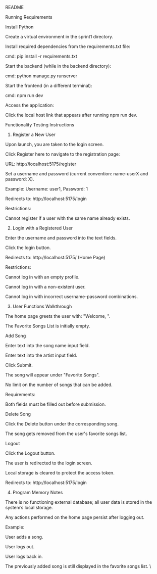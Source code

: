 README

Running Requirements

Install Python

Create a virtual environment in the sprint1 directory.

Install required dependencies from the requirements.txt file:

cmd: pip install -r requirements.txt

Start the backend (while in the backend directory):

cmd: python manage.py runserver

Start the frontend (in a different terminal):

cmd: npm run dev

Access the application:

Click the local host link that appears after running npm run dev.

Functionality Testing Instructions

1. Register a New User

Upon launch, you are taken to the login screen.

Click Register here to navigate to the registration page:

URL: http://localhost:5175/register

Set a username and password (current convention: name-userX and password: X).

Example: Username: user1, Password: 1

Redirects to: http://localhost:5175/login

Restrictions:

Cannot register if a user with the same name already exists.

2. Login with a Registered User

Enter the username and password into the text fields.

Click the login button.

Redirects to: http://localhost:5175/ (Home Page)

Restrictions:

Cannot log in with an empty profile.

Cannot log in with a non-existent user.

Cannot log in with incorrect username-password combinations.

3. User Functions Walkthrough

The home page greets the user with: "Welcome, <username>".

The Favorite Songs List is initially empty.

Add Song

Enter text into the song name input field.

Enter text into the artist input field.

Click Submit.

The song will appear under "Favorite Songs".

No limit on the number of songs that can be added.

Requirements:

Both fields must be filled out before submission.

Delete Song

Click the Delete button under the corresponding song.

The song gets removed from the user's favorite songs list.

Logout

Click the Logout button.

The user is redirected to the login screen.

Local storage is cleared to protect the access token.

Redirects to: http://localhost:5175/login

4. Program Memory Notes

There is no functioning external database; all user data is stored in the system’s local storage.

Any actions performed on the home page persist after logging out.

Example:

User adds a song.

User logs out.

User logs back in.

The previously added song is still displayed in the favorite songs list.
\
